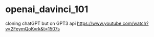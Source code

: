 # openai_davinci_101
cloning chatGPT but on GPT3 api
https://www.youtube.com/watch?v=2FeymQoKvrk&t=1507s
